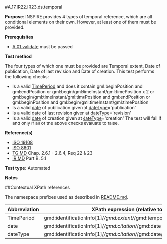 #A.17.IR22.IR23.ds.temporal

**Purpose**: INSPIRE provides 4 types of temporal reference, which are all conditional elements on their own. However, at least one of them must be provided.

**Prerequisites**
* [A.01.validate](A.01.validate.md) must be passed

**Test method**

The four types of which one must be provided are Temporal extent, Date of publication, Date of last revision and Date of creation. This test performs the following checks:
*	Is a valid [TimePeriod](#period) and does it contain gml:beginPosition and gml:endPosition or gml:begin/gml:timeInstant/gml:timePosition x 2 or gml:begin/gml:timeInstant/gml:timePosition and gml:endPosition or gml:beginPosition and gml:begin/gml:timeInstant/gml:timePosition
*	Is a valid [date](#date) of publication given at [dateType](#dateType)='publication'
*	Is a valid [date](#date) of last revision given at [dateType](#dateType)='revision'
*	Is a valid [date](#date) of creation given at [dateType](#dateType)='creation'
The test will fail if and only if all of the above checks evaluate to false.

**Reference(s)**

* [ISO 19108](README.md#ref_ISO_19108)
* [ISO 8601](README.md#ref_ISO_8601)
* [TG MD](./README.md#ref_TG_MD) Chap. 2.6.1 - 2.6.4, Req 22 & 23
* [IR MD](README.md#ref_IR_MD) Part B. 5.1

**Test type:** Automated

**Notes**

##Contextual XPath references

The namespace prefixes used as described in [README.md](./README.md#namespaces).

Abbreviation                                   |  XPath expression (relative to gmd:MD_Metadata)
-----------------------------------------------| -------------------------------------------------------------------------
<a name="period"></a> TimePeriod   | gmd:identificationInfo[1]/*/gmd:extent/*/gmd:temporalElement/*/gmd:extent/gml:TimePeriod
<a name="date"></a> date   | gmd:identificationInfo[1]/*/gmd:citation/*/gmd:date
<a name="dateType"></a> dateType   | gmd:identificationInfo[1]/*/gmd:citation/*/gmd:date/*/gmd:dateType
